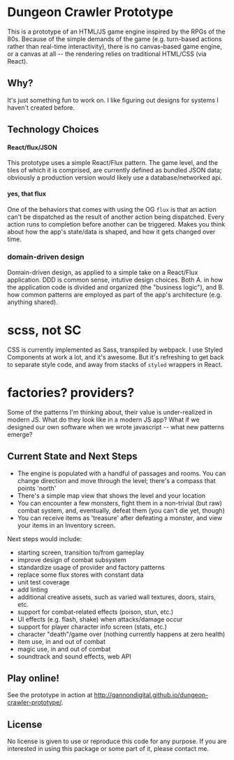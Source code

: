 # Dungeon Crawler Prototype

This is a prototype of an HTML/JS game engine inspired by the RPGs of the 80s. Because of the simple demands of the game (e.g. turn-based actions rather than real-time interactivity), there is no canvas-based game engine, or a canvas at all -- the rendering relies on traditional HTML/CSS (via React).

## Why?

It's just something fun to work on. I like figuring out designs for systems I haven't created before.

## Technology Choices

#### React/flux/JSON
This prototype uses a simple React/Flux pattern. The game level, and the tiles of which it is comprised, are currently defined as bundled JSON data; obviously a production version would likely use a database/networked api.

#### yes, that flux
One of the behaviors that comes with using the OG `flux` is that an action can't be dispatched as the result of another action being dispatched. Every action runs to completion before another can be triggered. Makes you think about how the app's state/data is shaped, and how it gets changed over time.

### domain-driven design
Domain-driven design, as applied to a simple take on a React/Flux application. DDD is common sense, intutive design choices. Both A. in how the application code is divided and organized (the "business logic"), and B. how common patterns are employed as part of the app's architecture (e.g. anything shared).

# scss, not SC
CSS is currently implemented as Sass, transpiled by webpack. I use Styled Components at work a lot, and it's awesome. But it's refreshing to get back to separate style code, and away from stacks of `styled` wrappers in React.

# factories? providers?
Some of the patterns I'm thinking about, their value is under-realized in modern JS. What do they look like in a modern JS app? What if we designed our own software when we wrote javascript -- what new patterns emerge?

## Current State and Next Steps

- The engine is populated with a handful of passages and rooms. You can change direction and move through the level; there's a compass that points 'north'
- There's a simple map view that shows the level and your location
- You can encounter a few monsters, fight them in a non-trivial (but raw) combat system, and, eventually, defeat them (you can't die yet, though)
- You can receive items as 'treasure' after defeating a monster, and view your items in an Inventory screen.

Next steps would include:
* starting screen, transition to/from gameplay
* improve design of combat subsystem
* standardize usage of provider and factory patterns
* replace some flux stores with constant data
* unit test coverage
* add linting
* additional creative assets, such as varied wall textures, doors, stairs, etc.
* support for combat-related effects (poison, stun, etc.)
* UI effects (e.g. flash, shake) when attacks/damage occur
* support for player character info screen (stats, etc.)
* character "death"/game over (nothing currently happens at zero health)
* item use, in and out of combat
* magic use, in and out of combat
* soundtrack and sound effects, web API

## Play online!
See the prototype in action at http://gannondigital.github.io/dungeon-crawler-prototype/. 

## License

No license is given to use or reproduce this code for any purpose. If you are interested in using this package or some part of it, please contact me. 